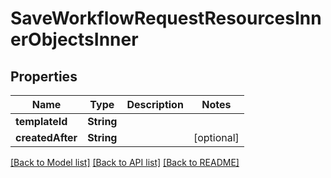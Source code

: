 # SaveWorkflowRequestResourcesInnerObjectsInner

## Properties
Name | Type | Description | Notes
------------ | ------------- | ------------- | -------------
**templateId** | **String** |  | 
**createdAfter** | **String** |  | [optional] 

[[Back to Model list]](../README.md#documentation-for-models) [[Back to API list]](../README.md#documentation-for-api-endpoints) [[Back to README]](../README.md)


